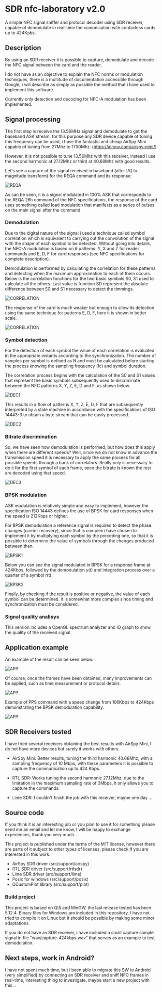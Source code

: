 # SDR nfc-laboratory v2.0 
 A simple NFC signal sniffer and protocol decoder using SDR receiver, capable of demodulate in real-time the comunication with contacless cards up to 424Kpbs.
 
## Description
 By using an SDR receiver it is possible to capture, demodulate and decode the NFC signal between the card and the reader.
 
 I do not have as an objective to explain the NFC norms or modulation techniques, there is a multitude of documentation accessible through Google, i will describe as simply as possible the method that i have used to implement this software.
 
 Currently only detection and decoding for NFC-A modulation has been implemented.
 
## Signal processing
 The first step is receive the 13.56MHz signal and demodulate to get the baseband ASK stream, for this purpose any SDR device capable of tuning this frequency can be used, i have the fantastic and cheap AirSpy Mini capable of tuning from 27Mhz to 1700Mhz. (https://airspy.com/airspy-mini/)
 
 However, it is not possible to tune 13.56Mhz with this receiver, instead i use the second harmonic at 27.12Mhz or third at 40.68Mhz with good results.
 
 Let's see a capture of the signal received in baseband (after I/Q to magnitude transform) for the REQA command and its response:
 
 ![REQA](/doc/nfc-baseband-reqa.png?raw=true "REQA signal capture")

 As can be seen, it is a signal modulated in 100% ASK that corresponds to the REQA 26h command of the NFC specifications, the response of the card uses something called load modulation that manifests as a series of pulses on the main signal after the command.
 
### Demodulation

 Due to the digital nature of the signal i used a technique called symbol correlation which is equivalent to carrying out the convolution of the signal with the shape of each symbol to be detected. Without going into details, the NFC-A modulation is based on 6 patterns: Y, X and Z for reader commands and E, D, F for card responses (see NFC specifications for complete description).
 
 Demodulation is performed by calculating the correlation for these patterns and detecting when the maximum approximation to each of them occurs. Below is the correlation functions for the two basic symbols S0, S1 used to calculate all the others. Last value is function SD represent the absolute difference between S0 and S1 necessary to detect the timmings.
 
 ![CORRELATION](/doc/nfc-decoder-log.png?raw=true "Decoder symbol correlation")

 The response of the card is much weaker but enough to allow its detection using the same technique for patterns E, D, F, here it is shown in better scale.
 
 ![CORRELATION](/doc/nfc-response-log.png?raw=true "Decoder response correlation")
 
### Symbol detection
 
 For the detection of each symbol the value of each correlation is evaluated in the appropriate instants according to the synchronization. The number of samples per symbol is defined as N and must be calculated before starting the process knowing the sampling frequency (fc) and symbol duration.
 
 The correlation process begins with the calculation of the S0 and S1 values that represent the basic symbols subsequently used to discriminate between the NFC patterns X, Y, Z, E, D and F, as shown below.
 
 ![DEC1](/doc/nfc-demodulator-correlation.png?raw=true "Symbols S0 and S1 correlation")
 
 This results in a flow of patterns X, Y, Z, E, D, F that are subsequently interpreted by a state machine in accordance with the specifications of ISO 14443-3 to obtain a byte stream that can be easily processed.
 
 ![DEC2](/doc/nfc-demodulator-pattern-process.png?raw=true "Pattern and frame detection")
  
### Bitrate discrimination

So, we have seen how demodulation is performed, but how does this apply when there are different speeds? Well, since we do not know in advance the transmission speed it is necessary to apply the same process for all possible speeds through a bank of correlators. Really only is necessary to do it for the first symbol of each frame, once the bitrate is known the rest are decoded using that speed.

![DEC3](/doc/nfc-demodulator-speed-detector.png?raw=true "Bitrate discrimination")

### BPSK modulation

 ASK modulation is relatively simple and easy to implement, however the specification ISO 14443 defines the use of BPSK for card responses when the speed is 212Kbps or higher.
 
 For BPSK demodulation a reference signal is required to detect the phase changes (carrier recovery), since that is complex i have chosen to implement it by multiplying each symbol by the preceding one, so that it is possible to determine the value of symbols through the changes produced between then.
 
 ![BPSK1](/doc/nfc-demodulator-bpsk-process.png?raw=true "414Kbps BPSK demodulation process")
 
 Below you can see the signal modulated in BPSK for a response frame at 424Kbps, followed by the demodulation y(t) and integration process over a quarter of a symbol r(t).

 ![BPSK2](/doc/nfc-demodulator-bpsk-detector.png?raw=true "414Kbps BPSK response demodulation")
 
 Finally, by checking if the result is positive or negative, the value of each symbol can be determined. It is somewhat more complex since timing and synchronization must be considered.

### Signal quality analisys
 
 This version includes a OpenGL spectrum analyzer and IQ graph to show the quality of the received signal. 
 
 ## Application example
 
 An example of the result can be seen below. 
 
 ![APP](/doc/nfc-spy-capture1.png?raw=true "Application example")
 
 Of course, once the frames have been obtained, many improvements can be applied, such as time measurement or protocol details.
 
 ![APP](/doc/nfc-spy-capture2.png?raw=true "Protocol detail example")
 
 Example of PPS command with a speed change from 106Kbps to 424Kbps demonstrating the BPSK demodulation capability.
 
 ![APP](/doc/nfc-spy-capture3.png?raw=true "Protocol detail example")
 
 ## SDR Receivers tested
 
 I have tried several receivers obtaining the best results with AirSpy Mini, I do not have more devices but surely it works with others.
 
 - AirSpy Mini: Better results, tuning the third harmonic 40.68Mhz, with a sampling frequency of 10 Mbps, with these parameters it is possible to capture the communication up to 424 Kbps. 
 
  - RTL SDR: Works tuning the second harmonic 27.12Mhz, due to the limitation in the maximum sampling rate of 3Mbps, it only allows you to capture the commands.
  
  - Lime SDR: I couldn't finish the job with this receiver, maybe one day ...
 
 ## Source code
 
 If you think it is an interesting job or you plan to use it for something please send me an email and let me know, I will be happy to exchange experiences, thank you very much. 
 
 This project is published under the terms of the MIT license, however there are parts of it subject to other types of licenses, please check if you are interested in this work.
 
 - AirSpy SDR driver (src/support/airspy)
 - RTL SDR driver (src/support/rtlsdr)
 - Lime SDR driver (src/support/lime)
 - Posix for windows (src/support/posix)
 - QCustomPlot library (src/support/plot)
 
 ### Build project
 
 This project is based on Qt5 and MinGW, the last release tested has been 5.12.4. Binary files for Windows are included in this repository. I have not tried to compile it on Linux but it should be possible by making some minor adaptations.
 
 If you do not have an SDR receiver, i have included a small capture sample signal in file "wav/capture-424kbps.wav" that serves as an example to test demodulation.
 
 ## Next steps, work in Android?
 
  I have not spent much time, but i been able to migrate this SW to Android (very simplified) by connecting an SDR receiver and sniff NFC frames in real-time, interesting thing to investigate, maybe start a new project with this...
 
 
 
